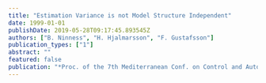 ```yaml
---
title: "Estimation Variance is not Model Structure Independent"
date: 1999-01-01
publishDate: 2019-05-28T09:17:45.893545Z
authors: ["B. Ninness", "H. Hjalmarsson", "F. Gustafsson"]
publication_types: ["1"]
abstract: ""
featured: false
publication: "*Proc. of the 7th Mediterranean Conf. on Control and Automation*"
---
```


